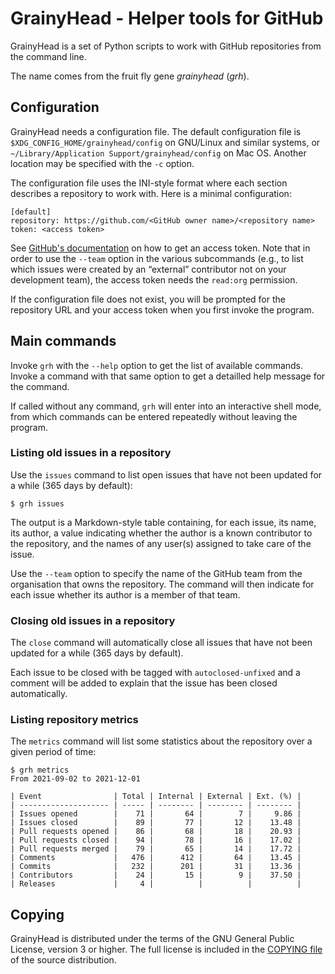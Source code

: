 GrainyHead - Helper tools for GitHub
====================================

GrainyHead is a set of Python scripts to work with GitHub repositories
from the command line.

The name comes from the fruit fly gene _grainyhead_ (_grh_).


Configuration
-------------
GrainyHead needs a configuration file. The default configuration file is
`$XDG_CONFIG_HOME/grainyhead/config` on GNU/Linux and similar systems,
or `~/Library/Application Support/grainyhead/config` on Mac OS. Another
location may be specified with the `-c` option.

The configuration file uses the INI-style format where each section
describes a repository to work with. Here is a minimal configuration:

```
[default]
repository: https://github.com/<GitHub owner name>/<repository name>
token: <access token>
```

See [GitHub's documentation](https://docs.github.com/en/github/authenticating-to-github/keeping-your-account-and-data-secure/creating-a-personal-access-token)
on how to get an access token. Note that in order to use the `--team`
option in the various subcommands (e.g., to list which issues were
created by an “external” contributor not on your development team), the
access token needs the `read:org` permission.

If the configuration file does not exist, you will be prompted for the
repository URL and your access token when you first invoke the program.


Main commands
-------------

Invoke `grh` with the `--help` option to get the list of available
commands. Invoke a command with that same option to get a detailled help
message for the command.

If called without any command, `grh` will enter into an interactive
shell mode, from which commands can be entered repeatedly without
leaving the program.


### Listing old issues in a repository

Use the `issues` command to list open issues that have not been updated
for a while (365 days by default):

```
$ grh issues
```

The output is a Markdown-style table containing, for each issue, its
name, its author, a value indicating whether the author is a known
contributor to the repository, and the names of any user(s) assigned to
take care of the issue.

Use the `--team` option to specify the name of the GitHub team from the
organisation that owns the repository. The command will then indicate
for each issue whether its author is a member of that team.


### Closing old issues in a repository

The `close` command will automatically close all issues that have not
been updated for a while (365 days by default).

Each issue to be closed with be tagged with `autoclosed-unfixed` and a
comment will be added to explain that the issue has been closed
automatically.


### Listing repository metrics

The `metrics` command will list some statistics about the repository
over a given period of time:

```
$ grh metrics
From 2021-09-02 to 2021-12-01

| Event                | Total | Internal | External | Ext. (%) |
| -------------------- | ----- | -------- | -------- | -------- |
| Issues opened        |    71 |       64 |        7 |     9.86 |
| Issues closed        |    89 |       77 |       12 |    13.48 |
| Pull requests opened |    86 |       68 |       18 |    20.93 |
| Pull requests closed |    94 |       78 |       16 |    17.02 |
| Pull requests merged |    79 |       65 |       14 |    17.72 |
| Comments             |   476 |      412 |       64 |    13.45 |
| Commits              |   232 |      201 |       31 |    13.36 |
| Contributors         |    24 |       15 |        9 |    37.50 |
| Releases             |     4 |          |          |          |
```


Copying
-------
GrainyHead is distributed under the terms of the GNU General Public
License, version 3 or higher. The full license is included in the
[COPYING file](COPYING) of the source distribution.
